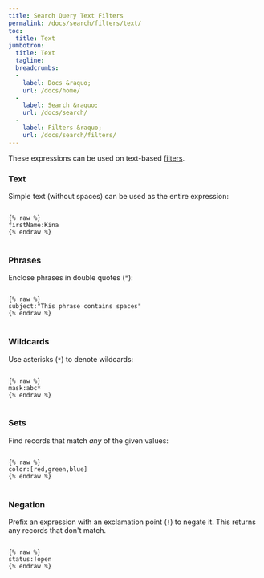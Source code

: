 ```yaml
---
title: Search Query Text Filters
permalink: /docs/search/filters/text/
toc:
  title: Text
jumbotron:
  title: Text
  tagline: 
  breadcrumbs:
  -
    label: Docs &raquo;
    url: /docs/home/
  -
    label: Search &raquo;
    url: /docs/search/
  -
    label: Filters &raquo;
    url: /docs/search/filters/
---
```


These expressions can be used on text-based [filters](/docs/search/filters/).

### Text

Simple text (without spaces) can be used as the entire expression:

<pre>
<code class="language-text">
{% raw %}
firstName:Kina
{% endraw %}
</code>
</pre>

### Phrases

Enclose phrases in double quotes (`"`):

<pre>
<code class="language-text">
{% raw %}
subject:"This phrase contains spaces"
{% endraw %}
</code>
</pre>

### Wildcards

Use asterisks (`*`) to denote wildcards:

<pre>
<code class="language-text">
{% raw %}
mask:abc*
{% endraw %}
</code>
</pre>

### Sets

Find records that match _any_ of the given values:

<pre>
<code class="language-text">
{% raw %}
color:[red,green,blue]
{% endraw %}
</code>
</pre>

### Negation

Prefix an expression with an exclamation point (`!`) to negate it. This returns any records that don't match.

<pre>
<code class="language-text">
{% raw %}
status:!open
{% endraw %}
</code>
</pre>
